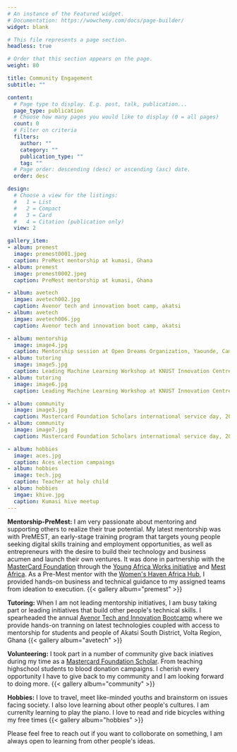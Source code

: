 ```yaml
---
# An instance of the Featured widget.
# Documentation: https://wowchemy.com/docs/page-builder/
widget: blank

# This file represents a page section.
headless: true

# Order that this section appears on the page.
weight: 80

title: Community Engagement
subtitle: ""

content:
  # Page type to display. E.g. post, talk, publication...
  page_type: publication
  # Choose how many pages you would like to display (0 = all pages)
  count: 0
  # Filter on criteria
  filters:
    author: ""
    category: ""
    publication_type: ""
    tag: ""
  # Page order: descending (desc) or ascending (asc) date.
  order: desc

design:
  # Choose a view for the listings:
  #   1 = List
  #   2 = Compact
  #   3 = Card
  #   4 = Citation (publication only)
  view: 2

gallery_item:
- album: premest
  image: premest0001.jpeg
  caption: PreMest mentorship at kumasi, Ghana
- album: premest
  image: premest0002.jpeg
  caption: PreMest mentorship at kumasi, Ghana

- album: avetech
  imgae: avetech002.jpg
  caption: Avenor tech and innovation boot camp, akatsi
- album: avetech
  imgae: avetech006.jpg
  caption: Avenor tech and innovation boot camp, akatsi

- album: mentorship
  image: image4.jpg
  caption: Mentorship session at Open Dreams Organization, Yaounde, Cameroon
- album: tutoring
  image: image5.jpg
  caption: Leading Machine Learning Workshop at KNUST Innovation Centre, 2019
- album: tutoring
  image: image6.jpg
  caption: Leading Machine Learning Workshop at KNUST Innovation Centre, 2019

- album: community
  image: image3.jpg
  caption: Mastercard Foundation Scholars international service day, 2017
- album: community
  image: image7.jpg
  caption: Mastercard Foundation Scholars international service day, 2019

- album: hobbies
  image: aces.jpg
  caption: Aces election campaings
- album: hobbies
  image: tech.jpg
  caption: Teacher at holy child
- album: hobbies
  imgae: khive.jpg
  caption: Kumasi hive meetup
---
```

**Mentorship-PreMest:** I am very passionate about mentoring and supporting others to realize their true potential. My latest mentorship was with PreMEST, an early-stage training program that targets young people seeking digital skills training and employment opportunities, as well as entrepreneurs with the desire to build their technology and business acumen and launch their own ventures. It was done in partnership with the [MasterCard Foundation](https://mastercardfdn.org) through the [Young Africa Works initiative](https://mastercardfdn.org/research/young-africa-works/) and [Mest Africa](https://meltwater.org/).
As a Pre-Mest mentor with the [Women's Haven Africa Hub](https://womenshavenafrica.com/), I provided hands-on business and technical guidance to my assigned teams from ideation to execution.
{{< gallery album="premest" >}}

**Tutoring:** When I am not leading mentorship initiatives, I am busy taking part or leading initiatives that build other people's technical skills. I spearheaded the annual [Avenor Tech and Innovation Bootcamp](https://photos.app.goo.gl/ur6EC3pTJmpapBib8) where we provide hands-on tranning on latest technologies coupled with access to mentorship for students and people of Akatsi South District, Volta Region, Ghana
{{< gallery album="avetech" >}}

**Volunteering:** I took part in a number of community give back iniatives during my time as a [Mastercard Foundation Scholar](https://mastercardfdn.org/all/scholars/). From teaching highschool students to blood donation campaigns. I cherish every opportunity I have to give back to my community and I am looking forward to doing more.
{{< gallery album="community" >}} 

**Hobbies:** I love to travel, meet like-minded youths and brainstorm on issues facing society. I also love learning about other people's cultures. I am currenlty learning to play the piano. I love to read and ride bicycles withing my free times
{{< gallery album="hobbies" >}} 

Please feel free to reach out if you want to colloborate on something, I am always open to learning from other people's ideas.  
